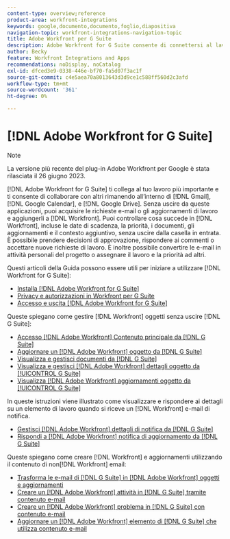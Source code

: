 ```yaml
---
content-type: overview;reference
product-area: workfront-integrations
keywords: google,documento,documento,foglio,diapositiva
navigation-topic: workfront-integrations-navigation-topic
title: Adobe Workfront per G Suite
description: Adobe Workfront for G Suite consente di connettersi al lavoro più importante e di collaborare con altri utenti rimanendo all'interno di Gmail, Google Calendar e Google Drive. Senza uscire da queste applicazioni, puoi acquisire richieste e-mail o aggiornamenti di lavoro e aggiungerli a Workfront. Puoi controllare cosa sta succedendo in Workfront, incluse date di scadenza, priorità, documenti, aggiornamenti e altro contesto, senza lasciare la casella in. È possibile prendere decisioni di approvazione, rispondere ai commenti o accettare nuove richieste di lavoro. È inoltre possibile convertire le e-mail in attività personali del progetto o assegnare il lavoro e la priorità ad altri.
author: Becky
feature: Workfront Integrations and Apps
recommendations: noDisplay, noCatalog
exl-id: dfced3e9-0338-446e-bf70-fa5d07f3ac1f
source-git-commit: c4e5aea70a8013643d3d9ce1c588ff560d2c3afd
workflow-type: tm+mt
source-wordcount: '361'
ht-degree: 0%

---
```


# [!DNL Adobe Workfront for G Suite]

>[!NOTE]
>
>La versione più recente del plug-in Adobe Workfront per Google è stata rilasciata il 26 giugno 2023.

[!DNL Adobe Workfront for G Suite] ti collega al tuo lavoro più importante e ti consente di collaborare con altri rimanendo all’interno di [!DNL Gmail], [!DNL Google Calendar], e [!DNL Google Drive]. Senza uscire da queste applicazioni, puoi acquisire le richieste e-mail o gli aggiornamenti di lavoro e aggiungerli a [!DNL Workfront]. Puoi controllare cosa succede in [!DNL Workfront], incluse le date di scadenza, la priorità, i documenti, gli aggiornamenti e il contesto aggiuntivo, senza uscire dalla casella in entrata. È possibile prendere decisioni di approvazione, rispondere ai commenti o accettare nuove richieste di lavoro. È inoltre possibile convertire le e-mail in attività personali del progetto o assegnare il lavoro e la priorità ad altri.

Questi articoli della Guida possono essere utili per iniziare a utilizzare [!DNL Workfront for G Suite]:

* [Installa [!DNL Adobe Workfront for G Suite]](../../workfront-integrations-and-apps/workfront-for-g-suite/install-workfront-for-gsuite.md)
* [Privacy e autorizzazioni in Workfront per G Suite](../../workfront-integrations-and-apps/workfront-for-g-suite/privacy-and-permissions-in-g-suite.md)
* [Accesso e uscita [!DNL Adobe Workfront for G Suite]](../../workfront-integrations-and-apps/workfront-for-g-suite/log-in-and-out-wf-for-gsuite.md)

Queste spiegano come gestire [!DNL Workfront] oggetti senza uscire [!DNL G Suite]:

* [Accesso [!DNL Adobe Workfront] Contenuto principale da [!DNL G Suite]](../../workfront-integrations-and-apps/workfront-for-g-suite/access-wf-home-content-from-g-suite.md)
* [Aggiornare un [!DNL Adobe Workfront] oggetto da [!DNL G Suite]](../../workfront-integrations-and-apps/workfront-for-g-suite/update-a-workfront-object-in-gsuite.md)
* [Visualizza e gestisci documenti da [!DNL G Suite]](../../workfront-integrations-and-apps/workfront-for-g-suite/view-and-manage-documents-in-gsuite.md)
* [Visualizza e gestisci [!DNL Adobe Workfront] dettagli oggetto da [!UICONTROL G Suite]](../../workfront-integrations-and-apps/workfront-for-g-suite/view-manage-work-item-details-in-gsuite.md)
* [Visualizza [!DNL Adobe Workfront] aggiornamenti oggetto da [!UICONTROL G Suite]](../../workfront-integrations-and-apps/workfront-for-g-suite/view-object-updates-in-gsuite.md)

In queste istruzioni viene illustrato come visualizzare e rispondere ai dettagli su un elemento di lavoro quando si riceve un [!DNL Workfront] e-mail di notifica.

* [Gestisci [!DNL Adobe Workfront] dettagli di notifica da [!DNL G Suite]](../../workfront-integrations-and-apps/workfront-for-g-suite/manage-wf-email-notification-details-in-gsuite.md)
* [Rispondi a [!DNL Adobe Workfront] notifica di aggiornamento da [!DNL G Suite]](../../workfront-integrations-and-apps/workfront-for-g-suite/reply-to-wf-update-notification-from-gsuite.md)

Queste spiegano come creare [!DNL Workfront] e aggiornamenti utilizzando il contenuto di non[!DNL Workfront] email:

* [Trasforma le e-mail di [!DNL G Suite] in [!DNL Adobe Workfront] oggetti e aggiornamenti](../../workfront-integrations-and-apps/workfront-for-g-suite/turn-gsuite-emails-into-wf-objects-and-updates.md)
* [Creare un [!DNL Adobe Workfront] attività in [!DNL G Suite] tramite contenuto e-mail](../../workfront-integrations-and-apps/workfront-for-g-suite/create-wf-task-in-gsuite-using-email-content.md)
* [Creare un [!DNL Adobe Workfront] problema in [!DNL G Suite] con contenuto e-mail](../../workfront-integrations-and-apps/workfront-for-g-suite/create-wf-issue-in-g-suite-using-email-content.md)
* [Aggiornare un [!DNL Adobe Workfront] elemento di [!DNL G Suite] che utilizza contenuto e-mail](../../workfront-integrations-and-apps/workfront-for-g-suite/update-wf-item-using-email-content.md)
